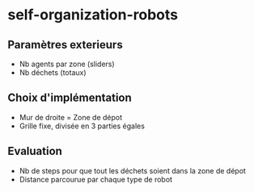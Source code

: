 # self-organization-robots

## Paramètres exterieurs
- Nb agents par zone (sliders)
- Nb déchets (totaux)
## Choix d'implémentation
- Mur de droite = Zone de dépot 
- Grille fixe, divisée en 3 parties égales 
## Evaluation
- Nb de steps pour que tout les déchets soient dans la zone de dépot
- Distance parcourue par chaque type de robot